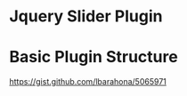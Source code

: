 Jquery Slider Plugin
====================

Basic Plugin Structure
======================

https://gist.github.com/lbarahona/5065971

